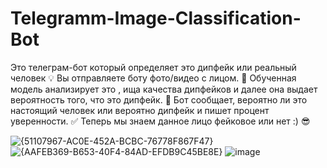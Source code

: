 # Telegramm-Image-Classification-Bot
Это телеграм-бот который определяет это дипфейк или реальный человек 💡
Вы отправляете боту фото/видео с лицом. 👾
Обученная модель анализирует это , ища качества дипфейков и далее она выдает вероятность того, что это дипфейк. 🤔
Бот сообщает, вероятно ли это настоящий человек или вероятно дипфейк и пишет процент уверенности. ✅
Теперь мы знаем данное лицо фейковое или нет :) 😎

![{51107967-AC0E-452A-BCBC-76778F867F47}](https://github.com/user-attachments/assets/d8012b9f-ff94-477e-b5fe-843cf3d15c41)
![{AAFEB369-B653-40F4-84AD-EFDB9C45BE8E}](https://github.com/user-attachments/assets/182e24e2-2dda-4f2a-8d24-2b63be0a17f7)
![image](https://github.com/user-attachments/assets/9bce27e7-b7ed-4739-8cda-e7eca472eca4)
